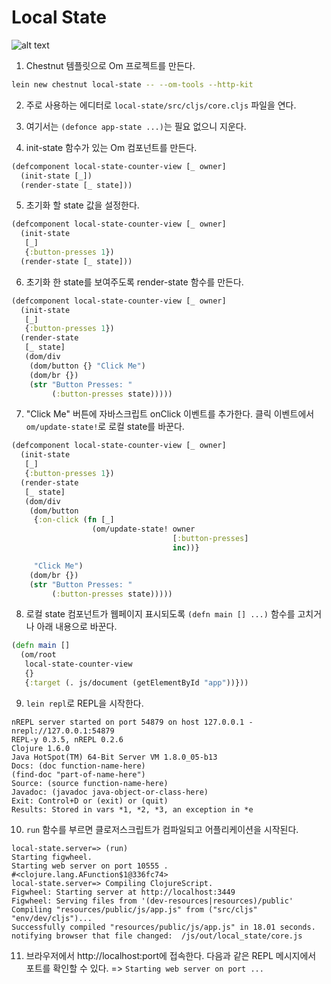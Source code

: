 # Local State

![alt text](preview.gif "Preview Image GIF")

1) Chestnut 템플릿으로 Om 프로젝트를 만든다.

```bash
lein new chestnut local-state -- --om-tools --http-kit
```

2) 주로 사용하는 에디터로 `local-state/src/cljs/core.cljs` 파일을 연다.

3) 여기서는 `(defonce app-state ...)`는 필요 없으니 지운다.

4) init-state 함수가 있는 Om 컴포넌트를 만든다.

```clojure
(defcomponent local-state-counter-view [_ owner]
  (init-state [_])
  (render-state [_ state]))
```

5) 초기화 할 state 값을 설정한다.

```clojure
(defcomponent local-state-counter-view [_ owner]
  (init-state
   [_]
   {:button-presses 1})
  (render-state [_ state]))
```

6) 초기화 한 state를 보여주도록 render-state 함수를 만든다.

```clojure
(defcomponent local-state-counter-view [_ owner]
  (init-state
   [_]
   {:button-presses 1})
  (render-state
   [_ state]
   (dom/div
    (dom/button {} "Click Me")
    (dom/br {})
    (str "Button Presses: "
         (:button-presses state)))))

```

7) "Click Me" 버튼에 자바스크립트 onClick 이벤트를 추가한다. 클릭 이벤트에서 `om/update-state!`로 로컬 state를 바꾼다.

```clojure
(defcomponent local-state-counter-view [_ owner]
  (init-state
   [_]
   {:button-presses 1})
  (render-state
   [_ state]
   (dom/div
    (dom/button
     {:on-click (fn [_]
                  (om/update-state! owner
                                    [:button-presses]
                                    inc))}

     "Click Me")
    (dom/br {})
    (str "Button Presses: "
         (:button-presses state)))))

```

8) 로컬 state 컴포넌트가 웹페이지 표시되도록 `(defn main [] ...)` 함수를 고치거나 아래 내용으로 바꾼다.

```clojure
(defn main []
  (om/root
   local-state-counter-view
   {}
   {:target (. js/document (getElementById "app"))}))
```

9) `lein repl`로 REPL을 시작한다. 

```
nREPL server started on port 54879 on host 127.0.0.1 - nrepl://127.0.0.1:54879
REPL-y 0.3.5, nREPL 0.2.6
Clojure 1.6.0
Java HotSpot(TM) 64-Bit Server VM 1.8.0_05-b13
Docs: (doc function-name-here)
(find-doc "part-of-name-here")
Source: (source function-name-here)
Javadoc: (javadoc java-object-or-class-here)
Exit: Control+D or (exit) or (quit)
Results: Stored in vars *1, *2, *3, an exception in *e
```

10) `run` 함수를 부르면 클로저스크립트가 컴파일되고 어플리케이션을 시작된다.

```
local-state.server=> (run)
Starting figwheel.
Starting web server on port 10555 .
#<clojure.lang.AFunction$1@336fc74>
local-state.server=> Compiling ClojureScript.
Figwheel: Starting server at http://localhost:3449
Figwheel: Serving files from '(dev-resources|resources)/public'
Compiling "resources/public/js/app.js" from ("src/cljs" "env/dev/cljs")...
Successfully compiled "resources/public/js/app.js" in 18.01 seconds.
notifying browser that file changed:  /js/out/local_state/core.js
```

11) 브라우저에서 http://localhost:port에 접속한다. 다음과 같은 REPL 메시지에서 포트를 확인할 수 있다. =>  `Starting web server on port ...`
